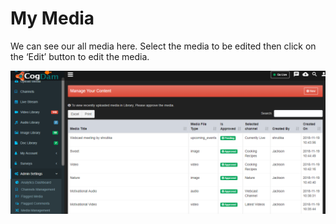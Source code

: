 # My Media

We can see our all media here. Select the media to be edited then click on the ‘Edit’ button to edit the media.

![](../.gitbook/assets/image%20%28194%29.png)

